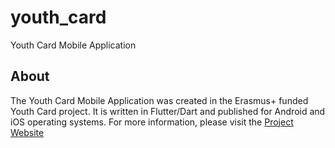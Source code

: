 # youth_card

Youth Card Mobile Application

## About

The Youth Card Mobile Application was created in the Erasmus+ funded Youth Card project.
It is written in Flutter/Dart and published for Android and iOS operating systems.
For more information, please visit the [Project Website](https://www.youthcard.eu) 
